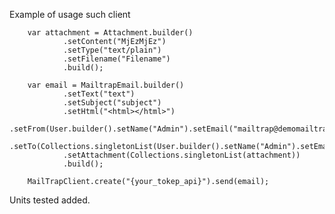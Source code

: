 Example of usage such client

        var attachment = Attachment.builder()
                .setContent("MjEzMjEz")
                .setType("text/plain")
                .setFilename("Filename")
                .build();

        var email = MailtrapEmail.builder()
                .setText("text")
                .setSubject("subject")
                .setHtml("<html></html>")
                .setFrom(User.builder().setName("Admin").setEmail("mailtrap@demomailtrap.com").build())
                .setTo(Collections.singletonList(User.builder().setName("Admin").setEmail("ivanpoppov88@gmail.com").build()))
                .setAttachment(Collections.singletonList(attachment))
                .build();

        MailTrapClient.create("{your_tokep_api}").send(email);

Units tested added.
